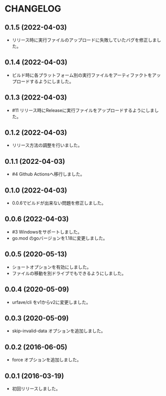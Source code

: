 # CHANGELOG

## 0.1.5 (2022-04-03)

- リリース時に実行ファイルのアップロードに失敗していたバグを修正しました。 

## 0.1.4 (2022-04-03)

- ビルド時に各プラットフォーム別の実行ファイルをアーティファクトをアップロードするようにしました。 
 
## 0.1.3 (2022-04-03)

- #11 リリース時にReleaseに実行ファイルをアップロードするようにしました。
 
## 0.1.2 (2022-04-03)

- リリース方法の調整を行いました。 
 
## 0.1.1 (2022-04-03)

- #4 Github Actionsへ移行しました。

## 0.1.0 (2022-04-03)

- 0.0.6でビルドが出来ない問題を修正しました。

## 0.0.6 (2022-04-03)

- #3 Windowsをサポートしました。
- go.mod のgoバージョンを1.18に変更しました。

## 0.0.5 (2020-05-13)

- ショートオプションを有効にしました。 
- ファイルの移動を別ドライブでもできるようにしました。

## 0.0.4 (2020-05-09)
 
- urfave/cli をv1からv2に変更しました。

## 0.0.3 (2020-05-09)

- skip-invalid-data オプションを追加しました。

## 0.0.2 (2016-06-05)

- force オプションを追加しました。

## 0.0.1 (2016-03-19)

- 初回リリースしました。